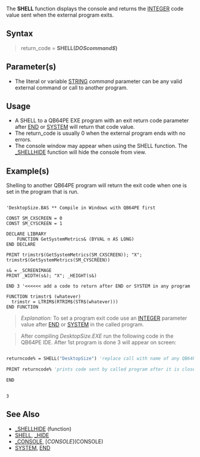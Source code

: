 The **SHELL** function displays the console and returns the [INTEGER](INTEGER) code value sent when the external program exits.

## Syntax

> return_code = **SHELL(*DOScommand$*)**

## Parameter(s)

* The literal or variable [STRING](STRING) *command* parameter can be any valid external command or call to another program.

## Usage

* A SHELL to a QB64PE EXE program with an exit return code parameter after [END](END) or [SYSTEM](SYSTEM) will return that code value.
* The return_code is usually 0 when the external program ends with no errors.
* The console window may appear when using the SHELL function. The [_SHELLHIDE](_SHELLHIDE) function will hide the console from view.

## Example(s)

Shelling to another QB64PE program will return the exit code when one is set in the  program that is run.

```text

'DesktopSize.BAS ** Compile in Windows with QB64PE first

CONST SM_CXSCREEN = 0
CONST SM_CYSCREEN = 1

DECLARE LIBRARY
    FUNCTION GetSystemMetrics& (BYVAL n AS LONG)
END DECLARE

PRINT trimstr$(GetSystemMetrics(SM_CXSCREEN)); "X"; trimstr$(GetSystemMetrics(SM_CYSCREEN))

s& = _SCREENIMAGE
PRINT _WIDTH(s&); "X"; _HEIGHT(s&)

END 3 '<<<<<< add a code to return after END or SYSTEM in any program

FUNCTION trimstr$ (whatever)
  trimstr = LTRIM$(RTRIM$(STR$(whatever)))
END FUNCTION 

```

>  *Explanation:* To set a program exit code use an [INTEGER](INTEGER) parameter value after [END](END) or [SYSTEM](SYSTEM) in the called program. 

>  After compiling *DesktopSize.EXE* run the following code in the QB64PE IDE. After 1st program is done 3 will appear on screen:

```vb

returncode% = SHELL("DesktopSize") 'replace call with name of any QB64PE program EXE

PRINT returncode% 'prints code sent by called program after it is closed

END 

```

```text

3 

```

## See Also

* [_SHELLHIDE](_SHELLHIDE) (function)
* [SHELL](SHELL), [_HIDE](_HIDE)
* [_CONSOLE](_CONSOLE), [$CONSOLE]($CONSOLE)
* [SYSTEM](SYSTEM), [END](END)
